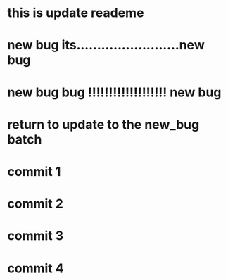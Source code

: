 # this is update reademe

# new bug its.........................new bug

# new bug bug !!!!!!!!!!!!!!!!!!! new bug

# return to update to the new_bug batch

# commit 1

# commit 2

# commit 3

# commit 4
